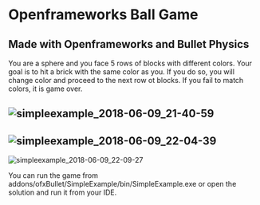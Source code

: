 # Openframeworks Ball Game
## Made with Openframeworks and Bullet Physics

You are a sphere and you face 5 rows of blocks with different colors. Your goal is to hit a brick with the same color as you. If you do so, you will change color and proceed to the next row ot blocks. If you fail to match colors, it is game over.

![simpleexample_2018-06-09_21-40-59](https://user-images.githubusercontent.com/15209098/41195115-2cdd16d6-6c30-11e8-861b-71a23ecc86aa.png)
---
![simpleexample_2018-06-09_22-04-39](https://user-images.githubusercontent.com/15209098/41195158-226e1b68-6c31-11e8-9ae0-76979c51822f.png)
---
![simpleexample_2018-06-09_22-09-27](https://user-images.githubusercontent.com/15209098/41195195-ccc0cd86-6c31-11e8-8bd4-657f072e1ddd.png)

You can run the game from addons/ofxBullet/SimpleExample/bin/SimpleExample.exe or open the solution and run it from your IDE.
